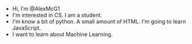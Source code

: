 -  Hi, I’m @AlexMcG1
-  I'm interested in CS. I am a student.
-  I'm know a bit of python. A small amount of HTML. I'm going to learn JavaScript.
-  I want to learn about Machine Learning.
